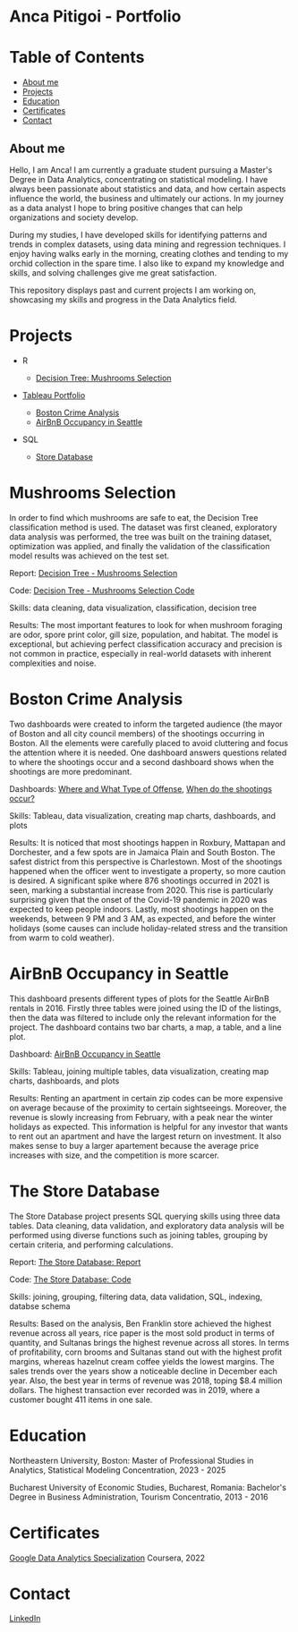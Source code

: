 # Anca Pitigoi - Portfolio
# Table of Contents
* [About me](#about-me)
* [Projects](#projects)
* [Education](#education)
* [Certificates](#certificates)
* [Contact](#contact)

## About me

Hello, I am Anca! I am currently a graduate student pursuing a Master's Degree in Data Analytics, concentrating on statistical modeling. I have always been passionate about statistics and data, 
and how certain aspects influence the world, the business and ultimately our actions. In my journey as a data analyst I hope to bring positive changes that can help organizations and society develop. 

During my studies, I have developed skills for identifying patterns and trends in complex datasets, using data mining and regression techniques.
I enjoy having walks early in the morning, creating clothes and tending to my orchid collection in the spare time. I also like to expand my knowledge and skills, and solving challenges give me great satisfaction.

This repository displays past and current projects I am working on, showcasing my skills and progress in the Data Analytics field. 

# Projects
* R
  * [Decision Tree: Mushrooms Selection](#mushrooms-selection)

* [Tableau Portfolio](https://public.tableau.com/app/profile/anca.pitigoi/vizzes)
  * [Boston Crime Analysis](#Boston-Crime-Analysis)
  * [AirBnB Occupancy in Seattle](#AirBnB-Occupancy-in-Seattle)
 
* SQL
  * [Store Database](#The-Store-Database)

# Mushrooms Selection
In order to find which mushrooms are safe to eat, the Decision Tree classification method is used. The dataset was first cleaned, exploratory data analysis was performed, the tree was built on the training dataset, optimization was applied, and finally the validation of the classification model results was achieved on the test set.

Report: [Decision Tree - Mushrooms Selection](https://ancapitigoi.github.io/mushrooms-selection/)

Code: [Decision Tree - Mushrooms Selection Code](https://github.com/AncaPitigoi/mushrooms-selection/blob/main/Decision%20Tree%20-%20Mushroom.R)

Skills: data cleaning, data visualization, classification, decision tree

Results: The most important features to look for when mushroom foraging are odor, spore print color, gill size, population, and habitat. The model is exceptional, but achieving perfect classification accuracy and precision is not common in practice, especially in real-world datasets with inherent complexities and noise.


# Boston Crime Analysis
Two dashboards were created to inform the targeted audience (the mayor of Boston and all city council members) of the shootings occurring in Boston. All the elements were carefully placed to avoid cluttering and focus the attention where it is needed. One dashboard answers questions related to where the shootings occur and a second dashboard shows when the shootings are more predominant.

Dashboards: [Where and What Type of Offense](https://public.tableau.com/app/profile/anca.pitigoi/viz/BostonCrimeAnalysis2015-2024/Where), 
[When do the shootings occur?](https://public.tableau.com/app/profile/anca.pitigoi/viz/BostonCrimeAnalysis222015-2024/When)

Skills: Tableau, data visualization, creating map charts, dashboards, and plots

Results: It is noticed that most shootings happen in Roxbury, Mattapan and Dorchester, and a few spots are in Jamaica Plain and South Boston. The safest district from this perspective is Charlestown. Most of the shootings happened when the officer went to investigate a property, so more caution is desired. A significant spike where 876 shootings occurred in 2021 is seen, marking a substantial increase from 2020. This rise is particularly surprising given that the onset of the Covid-19 pandemic in 2020 was expected to keep people indoors. Lastly, most shootings happen on the weekends, between 9 PM and 3 AM, as expected, and before the winter holidays (some causes can include holiday-related stress and the transition from warm to cold weather).


# AirBnB Occupancy in Seattle
This dashboard presents different types of plots for the Seattle AirBnB rentals in 2016. Firstly three tables were joined using the ID of the listings, then the data was filtered to include only the relevant information for the project. The dashboard contains two bar charts, a map, a table, and a line plot.

Dashboard: [AirBnB Occupancy in Seattle](https://public.tableau.com/app/profile/anca.pitigoi/viz/AirBnBExercise_17123393960360/Dashboard1)

Skills: Tableau, joining multiple tables, data visualization, creating map charts, dashboards, and plots

Results: Renting an apartment in certain zip codes can be more expensive on average because of the proximity to certain sightseeings. Moreover, the revenue is slowly increasing from February, with a peak near the winter holidays as expected. This information is helpful for any investor that wants to rent out an apartment and have the largest return on investment. It also makes sense to buy a larger apartement because the average price increases with size, and the competition is more scarcer.

# The Store Database
The Store Database project presents SQL querying skills using three data tables. Data cleaning, data validation, and exploratory data analysis will be performed using diverse functions such as joining tables, grouping by certain criteria, and performing calculations.

Report: [The Store Database: Report](https://github.com/AncaPitigoi/Store-Database/blob/48574e2e3aa35a448ef9571dd787f78ba5fe05c9/SQL%20-%20Store%20Database.pdf)

Code: [The Store Database: Code](https://github.com/AncaPitigoi/Store-Database/blob/48574e2e3aa35a448ef9571dd787f78ba5fe05c9/store-inventory-code.sql)

Skills: joining, grouping, filtering data, data validation, SQL, indexing, databse schema

Results: Based on the analysis, Ben Franklin store achieved the highest revenue across all years, rice paper is the most sold product in terms of quantity, and Sultanas brings the highest revenue across all stores. In terms of profitability, corn brooms and Sultanas stand out with the highest profit margins, whereas hazelnut cream coffee yields the lowest margins. The sales trends over the years show a noticeable decline in December each year. Also, the best year in terms of revenue was 2018, toping $8.4 million dollars. The highest transaction ever recorded was in 2019, where a customer bought 411 items in one sale.


# Education
Northeastern University, Boston: Master of Professional Studies in Analytics, Statistical Modeling Concentration, 2023 - 2025

Bucharest University of Economic Studies, Bucharest, Romania: Bachelor's Degree in Business Administration, Tourism Concentratio, 2013 - 2016

# Certificates
[Google Data Analytics Specialization](https://www.coursera.org/account/accomplishments/specialization/certificate/DDJETLMG2H3A) Coursera, 2022

# Contact
[LinkedIn](https://www.linkedin.com/in/ancapitigoi/)

